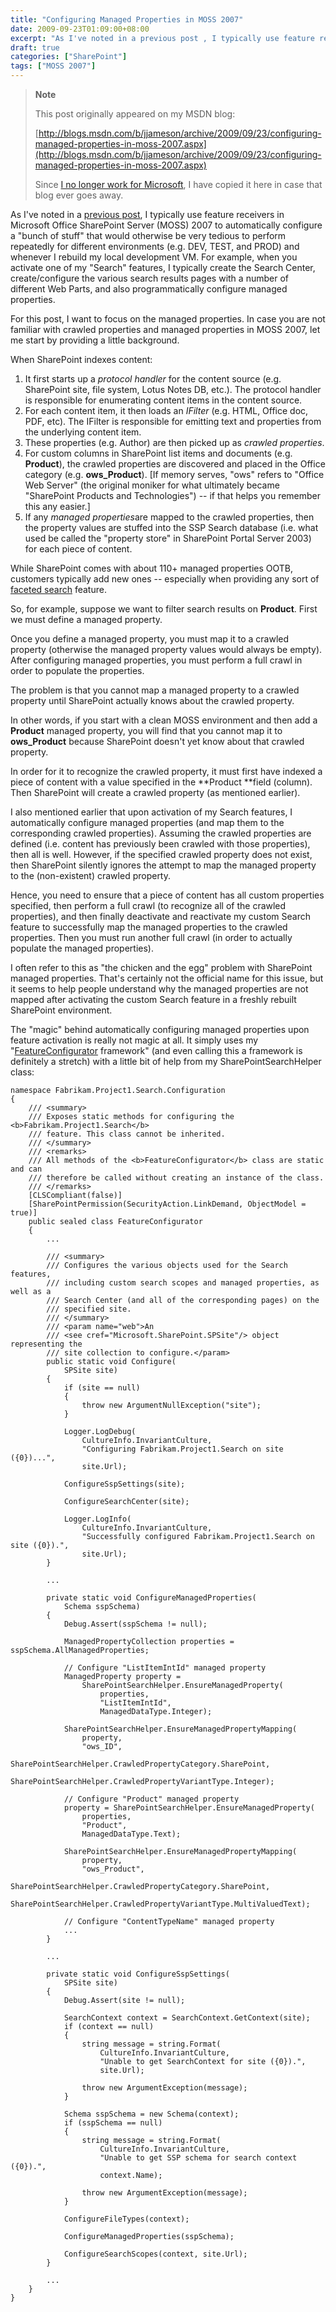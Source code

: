 ```yaml
---
title: "Configuring Managed Properties in MOSS 2007"
date: 2009-09-23T01:09:00+08:00
excerpt: "As I've noted in a previous post , I typically use feature receivers in Microsoft Office SharePoint Server (MOSS) 2007 to automatically configure a \"bunch of stuff\" that would otherwise be very tedious to perform repeatedly for different environments..."
draft: true
categories: ["SharePoint"]
tags: ["MOSS 2007"]
---
```


> **Note**
> 
> This post originally appeared on my MSDN blog:
> 
> 
> [http://blogs.msdn.com/b/jjameson/archive/2009/09/23/configuring-managed-properties-in-moss-2007.aspx](http://blogs.msdn.com/b/jjameson/archive/2009/09/23/configuring-managed-properties-in-moss-2007.aspx)
> 
> Since [I no longer work for Microsoft](/blog/jjameson/2011/09/02/last-day-with-microsoft), I have copied it here in case that blog ever goes away.


As I've noted in a [previous post](/blog/jjameson/2009/03/31/introducing-the-dr-dada-approach-to-sharepoint-development), I typically use feature receivers in Microsoft Office SharePoint Server (MOSS) 2007 to automatically configure a "bunch of stuff" that would otherwise be very tedious to perform repeatedly for different environments (e.g. DEV, TEST, and PROD) and whenever I rebuild my local development VM. For example, when you activate one of my "Search" features, I typically create the Search Center, create/configure the various search results pages with a number of different Web Parts, and also programmatically configure managed properties.

For this post, I want to focus on the managed properties. In case you are not familiar with crawled properties and managed properties in MOSS 2007, let me start by providing a little background.

When SharePoint indexes content:

1. It first starts up a *protocol handler* for the content source (e.g. SharePoint site, file system, Lotus Notes DB, etc.). The protocol handler is responsible for enumerating content items in the content source.
2. For each content item, it then loads an *IFilter* (e.g. HTML, Office doc, PDF, etc). The IFilter is responsible for emitting text and properties from the underlying content item.
3. These properties (e.g. Author) are then picked up as *crawled properties*.
4. For custom columns in SharePoint list items and documents (e.g. **Product**), the crawled properties are discovered and placed in the Office category (e.g. **ows\_Product**). [If memory serves, "ows" refers to "Office Web Server" (the original moniker for what ultimately became "SharePoint Products and Technologies") -- if that helps you remember this any easier.]
5. If any *managed properties*are mapped to the crawled properties, then the property values are stuffed into the SSP Search database (i.e. what used be called the "property store" in SharePoint Portal Server 2003) for each piece of content.


While SharePoint comes with about 110+ managed properties OOTB, customers typically add new ones -- especially when providing any sort of [faceted search](/blog/jjameson/2009/09/18/faceted-search-in-moss-2007-and-the-mssdocprops-issue) feature.

So, for example, suppose we want to filter search results on **Product**. First we must define a managed property.

Once you define a managed property, you must map it to a crawled property (otherwise the managed property values would always be empty). After configuring managed properties, you must perform a full crawl in order to populate the properties.

The problem is that you cannot map a managed property to a crawled property until SharePoint actually knows about the crawled property.

In other words, if you start with a clean MOSS environment and then add a **Product** managed property, you will find that you cannot map it to **ows\_Product** because SharePoint doesn't yet know about that crawled property.

In order for it to recognize the crawled property, it must first have indexed a piece of content with a value specified in the **Product **field (column). Then SharePoint will create a crawled property (as mentioned earlier).

I also mentioned earlier that upon activation of my Search features, I automatically configure managed properties (and map them to the corresponding crawled properties). Assuming the crawled properties are defined (i.e. content has previously been crawled with those properties), then all is well. However, if the specified crawled property does not exist, then SharePoint silently ignores the attempt to map the managed property to the (non-existent) crawled property.

Hence, you need to ensure that a piece of content has all custom properties specified, then perform a full crawl (to recognize all of the crawled properties), and then finally deactivate and reactivate my custom Search feature to successfully map the managed properties to the crawled properties. Then you must run another full crawl (in order to actually populate the managed properties).

I often refer to this as "the chicken and the egg" problem with SharePoint managed properties. That's certainly not the official name for this issue, but it seems to help people understand why the managed properties are not mapped after activating the custom Search feature in a freshly rebuilt SharePoint environment.

The "magic" behind automatically configuring managed properties upon feature activation is really not magic at all. It simply uses my "[FeatureConfigurator](/blog/jjameson/2007/03/22/what-s-in-a-name-defaultfeaturereceiver-vs-featureconfigurator) framework" (and even calling this a framework is definitely a stretch) with a little bit of help from my SharePointSearchHelper class:


```
namespace Fabrikam.Project1.Search.Configuration
{
    /// <summary>
    /// Exposes static methods for configuring the <b>Fabrikam.Project1.Search</b>
    /// feature. This class cannot be inherited.
    /// </summary>
    /// <remarks>
    /// All methods of the <b>FeatureConfigurator</b> class are static and can
    /// therefore be called without creating an instance of the class.
    /// </remarks>  
    [CLSCompliant(false)]
    [SharePointPermission(SecurityAction.LinkDemand, ObjectModel = true)]
    public sealed class FeatureConfigurator
    {
        ...

        /// <summary>
        /// Configures the various objects used for the Search features,
        /// including custom search scopes and managed properties, as well as a
        /// Search Center (and all of the corresponding pages) on the
        /// specified site.
        /// </summary>
        /// <param name="web">An
        /// <see cref="Microsoft.SharePoint.SPSite"/> object representing the
        /// site collection to configure.</param>
        public static void Configure(
            SPSite site)
        {
            if (site == null)
            {
                throw new ArgumentNullException("site");
            }

            Logger.LogDebug(
                CultureInfo.InvariantCulture,
                "Configuring Fabrikam.Project1.Search on site ({0})...",
                site.Url);

            ConfigureSspSettings(site);

            ConfigureSearchCenter(site);

            Logger.LogInfo(
                CultureInfo.InvariantCulture,
                "Successfully configured Fabrikam.Project1.Search on site ({0}).",
                site.Url);
        }
        
        ...
        
        private static void ConfigureManagedProperties(
            Schema sspSchema)
        {
            Debug.Assert(sspSchema != null);

            ManagedPropertyCollection properties = sspSchema.AllManagedProperties;

            // Configure "ListItemIntId" managed property
            ManagedProperty property =
                SharePointSearchHelper.EnsureManagedProperty(
                    properties,
                    "ListItemIntId",
                    ManagedDataType.Integer);

            SharePointSearchHelper.EnsureManagedPropertyMapping(
                property,
                "ows_ID",
                SharePointSearchHelper.CrawledPropertyCategory.SharePoint,
                SharePointSearchHelper.CrawledPropertyVariantType.Integer);

            // Configure "Product" managed property
            property = SharePointSearchHelper.EnsureManagedProperty(
                properties,
                "Product",
                ManagedDataType.Text);

            SharePointSearchHelper.EnsureManagedPropertyMapping(
                property,
                "ows_Product",
                SharePointSearchHelper.CrawledPropertyCategory.SharePoint,
                SharePointSearchHelper.CrawledPropertyVariantType.MultiValuedText);

            // Configure "ContentTypeName" managed property
            ...
        }
        
        ...

        private static void ConfigureSspSettings(
            SPSite site)
        {
            Debug.Assert(site != null);

            SearchContext context = SearchContext.GetContext(site);
            if (context == null)
            {
                string message = string.Format(
                    CultureInfo.InvariantCulture,
                    "Unable to get SearchContext for site ({0}).",
                    site.Url);

                throw new ArgumentException(message);
            }

            Schema sspSchema = new Schema(context);
            if (sspSchema == null)
            {
                string message = string.Format(
                    CultureInfo.InvariantCulture,
                    "Unable to get SSP schema for search context ({0}).",
                    context.Name);

                throw new ArgumentException(message);
            }            

            ConfigureFileTypes(context);

            ConfigureManagedProperties(sspSchema);

            ConfigureSearchScopes(context, site.Url);
        }

        ...
    }
}
```

